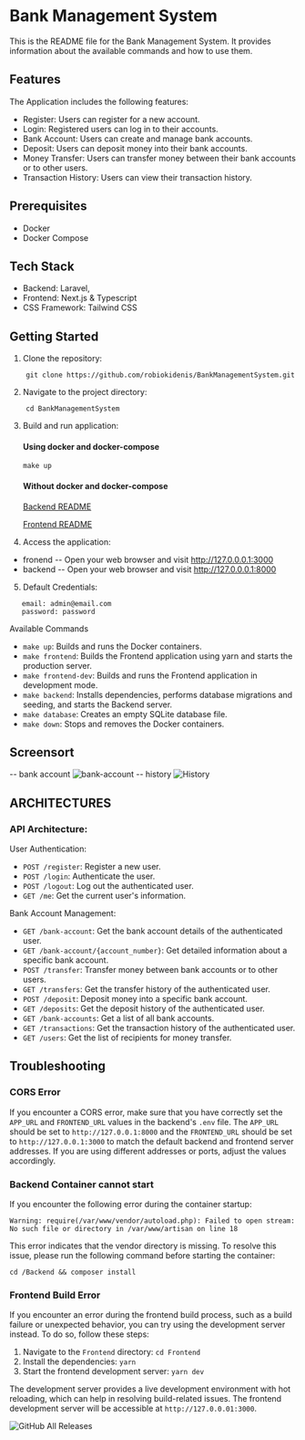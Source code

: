 # Bank Management System

This is the README file for the Bank Management System. It provides information about the available commands and how to use them.


## Features
The Application includes the following features:

- Register: Users can register for a new account.
- Login: Registered users can log in to their accounts.
- Bank Account: Users can create and manage bank accounts.
- Deposit: Users can deposit money into their bank accounts.
- Money Transfer: Users can transfer money between their bank accounts or to other users.
- Transaction History: Users can view their transaction history.

## Prerequisites

- Docker
- Docker Compose

## Tech Stack

- Backend: Laravel,
- Frontend: Next.js & Typescript
- CSS Framework: Tailwind CSS 

## Getting Started

1. Clone the repository:

```shell
    git clone https://github.com/robiokidenis/BankManagementSystem.git
 ```

2. Navigate to the project directory:
```shell
    cd BankManagementSystem
```

3. Build and run application:
   #### Using docker and docker-compose
   ```
   make up
   ```
   #### Without docker and docker-compose
   [Backend README](./Backend/README.md)

   [Frontend README](./Frontend/README.md)

    
4. Access the application:
  
 - fronend
    -- Open your web browser and visit http://127.0.0.0.1:3000
 - backend
    -- Open your web browser and visit http://127.0.0.0.1:8000
    
5. Default Credentials:
  ```
     email: admin@email.com
     password: password
   ```


Available Commands

- `make up`: Builds and runs the Docker containers.
- `make frontend`: Builds the Frontend application using yarn and starts the production server.
- `make frontend-dev`: Builds and runs the Frontend application in development mode.
- `make backend`: Installs dependencies, performs database migrations and seeding, and starts the Backend server.
- `make database`: Creates an empty SQLite database file.
- `make down`: Stops and removes the Docker containers.


## Screensort

 
 -- bank account
    ![bank-account](https://github.com/robiokidenis/BankManagementSystem/blob/master/screenshots/bank-account.png)
 -- history
    ![History](https://github.com/robiokidenis/BankManagementSystem/blob/master/screenshots/history.png)
   


## ARCHITECTURES

### API Architecture:
User Authentication:

- `POST /register`: Register a new user.
- `POST /login`: Authenticate the user.
- `POST /logout`: Log out the authenticated user.
- `GET /me`: Get the current user's information.

Bank Account Management:

- `GET /bank-account`: Get the bank account details of the authenticated user.
- `GET /bank-account/{account_number}`: Get detailed information about a specific bank account.
- `POST /transfer`: Transfer money between bank accounts or to other users.
- `GET /transfers`: Get the transfer history of the authenticated user.
- `POST /deposit`: Deposit money into a specific bank account.
- `GET /deposits`: Get the deposit history of the authenticated user.
- `GET /bank-accounts`: Get a list of all bank accounts.
- `GET /transactions`: Get the transaction history of the authenticated user.
- `GET /users`: Get the list of recipients for money transfer.

## Troubleshooting

### CORS Error
If you encounter a CORS error, make sure that you have correctly set the `APP_URL` and `FRONTEND_URL` values in the backend's `.env` file. The `APP_URL` should be set to `http://127.0.0.1:8000` and the `FRONTEND_URL` should be set to `http://127.0.0.1:3000` to match the default backend and frontend server addresses. If you are using different addresses or ports, adjust the values accordingly.

### Backend Container cannot start
   If you encounter the following error during the container startup: 
   
   ``` 
   Warning: require(/var/www/vendor/autoload.php): Failed to open stream: No such file or directory in /var/www/artisan on line 18
   ```
   
   This error indicates that the vendor directory is missing. To resolve this issue, please run the following command before starting the container:
   
   
   ```sheel
   cd /Backend && composer install
   ```

### Frontend Build Error

If you encounter an error during the frontend build process, such as a build failure or unexpected behavior, you can try using the development server instead. To do so, follow these steps:

1. Navigate to the `Frontend` directory: `cd Frontend`
2. Install the dependencies: `yarn`
3. Start the frontend development server: `yarn dev`

The development server provides a live development environment with hot reloading, which can help in resolving build-related issues. The frontend development server will be accessible at `http://127.0.0.01:3000`.

![GitHub All Releases](https://img.shields.io/github/downloads/lewdev/hw-gen/total)
